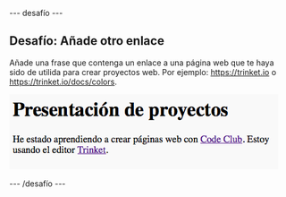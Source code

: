 \--- desafío \---

## Desafío: Añade otro enlace

Añade una frase que contenga un enlace a una página web que te haya sido de utilida para crear proyectos web. Por ejemplo: <https://trinket.io> o <https://trinket.io/docs/colors>.

![captura de pantalla](images/showcase-link-challenge.png)

\--- /desafío \---